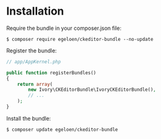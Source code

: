 # Installation

Require the bundle in your composer.json file:

```
$ composer require egeloen/ckeditor-bundle --no-update
```

Register the bundle:

``` php
// app/AppKernel.php

public function registerBundles()
{
    return array(
        new Ivory\CKEditorBundle\IvoryCKEditorBundle(),
        // ...
    );
}
```

Install the bundle:

```
$ composer update egeloen/ckeditor-bundle
```
